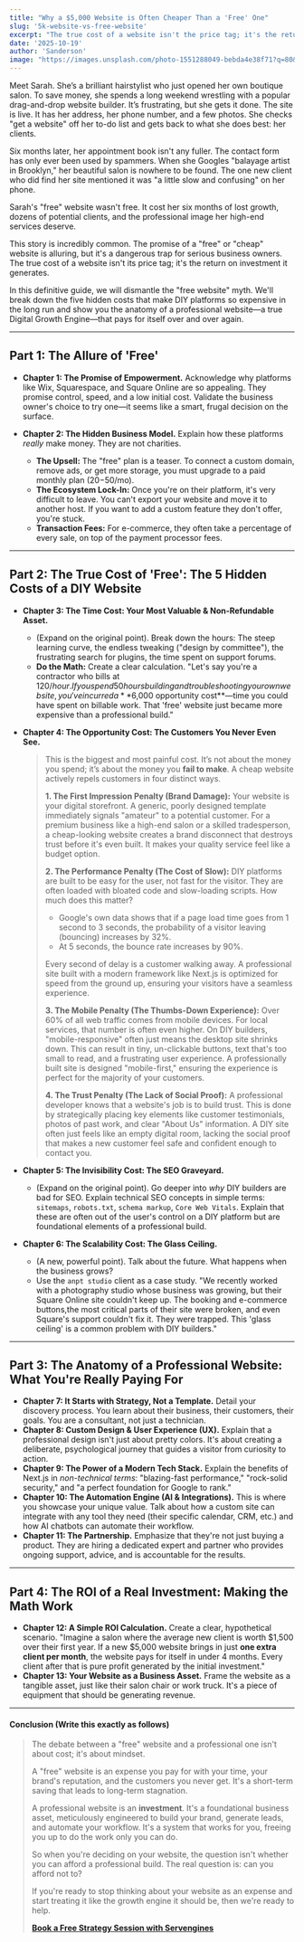 ```yaml
---
title: "Why a $5,000 Website is Often Cheaper Than a 'Free' One"
slug: '5k-website-vs-free-website'
excerpt: "The true cost of a website isn't the price tag; it's the return on investment. This definitive guide breaks down the hidden costs of 'free' DIY websites and reveals why a professional build is the most profitable investment for a serious local business."
date: '2025-10-19'
author: 'Sanderson'
image: "https://images.unsplash.com/photo-1551288049-bebda4e38f71?q=80&w=2070&auto=format&fit=crop"
---
```


Meet Sarah. She’s a brilliant hairstylist who just opened her own boutique salon. To save money, she spends a long weekend wrestling with a popular drag-and-drop website builder. It’s frustrating, but she gets it done. The site is live. It has her address, her phone number, and a few photos. She checks "get a website" off her to-do list and gets back to what she does best: her clients.

Six months later, her appointment book isn't any fuller. The contact form has only ever been used by spammers. When she Googles "balayage artist in Brooklyn," her beautiful salon is nowhere to be found. The one new client who did find her site mentioned it was "a little slow and confusing" on her phone.

Sarah's "free" website wasn't free. It cost her six months of lost growth, dozens of potential clients, and the professional image her high-end services deserve.

This story is incredibly common. The promise of a "free" or "cheap" website is alluring, but it's a dangerous trap for serious business owners. The true cost of a website isn't its price tag; it's the return on investment it generates.

In this definitive guide, we will dismantle the "free website" myth. We'll break down the five hidden costs that make DIY platforms so expensive in the long run and show you the anatomy of a professional website—a true Digital Growth Engine—that pays for itself over and over again.

---


## Part 1: The Allure of 'Free'


* **Chapter 1: The Promise of Empowerment.** Acknowledge why platforms like Wix, Squarespace, and Square Online are so appealing. They promise control, speed, and a low initial cost. Validate the business owner's choice to try one—it seems like a smart, frugal decision on the surface.


* **Chapter 2: The Hidden Business Model.** Explain how these platforms *really* make money. They are not charities.
    * **The Upsell:** The "free" plan is a teaser. To connect a custom domain, remove ads, or get more storage, you must upgrade to a paid monthly plan ($20-$50/mo).
    * **The Ecosystem Lock-In:** Once you're on their platform, it's very difficult to leave. You can't export your website and move it to another host. If you want to add a custom feature they don't offer, you're stuck.
    * **Transaction Fees:** For e-commerce, they often take a percentage of every sale, on top of the payment processor fees.

---

## Part 2: The True Cost of 'Free': The 5 Hidden Costs of a DIY Website

* **Chapter 3: The Time Cost: Your Most Valuable & Non-Refundable Asset.**
    * (Expand on the original point). Break down the hours: The steep learning curve, the endless tweaking ("design by committee"), the frustrating search for plugins, the time spent on support forums.
    * **Do the Math:** Create a clear calculation. "Let's say you're a contractor who bills at $120/hour. If you spend 50 hours building and troubleshooting your own website, you've incurred a **$6,000 opportunity cost**—time you could have spent on billable work. That 'free' website just became more expensive than a professional build."

* **Chapter 4: The Opportunity Cost: The Customers You Never Even See.**
    > This is the biggest and most painful cost. It’s not about the money you spend; it’s about the money you **fail to make**. A cheap website actively repels customers in four distinct ways.
    > 
    > **1. The First Impression Penalty (Brand Damage):** Your website is your digital storefront. A generic, poorly designed template immediately signals "amateur" to a potential customer. For a premium business like a high-end salon or a skilled tradesperson, a cheap-looking website creates a brand disconnect that destroys trust before it's even built. It makes your quality service feel like a budget option.
    > 
    > **2. The Performance Penalty (The Cost of Slow):** DIY platforms are built to be easy for the user, not fast for the visitor. They are often loaded with bloated code and slow-loading scripts. How much does this matter?
    > * Google's own data shows that if a page load time goes from 1 second to 3 seconds, the probability of a visitor leaving (bouncing) increases by 32%.
    > * At 5 seconds, the bounce rate increases by 90%.
    > 
    > Every second of delay is a customer walking away. A professional site built with a modern framework like Next.js is optimized for speed from the ground up, ensuring your visitors have a seamless experience.
    > 
    > **3. The Mobile Penalty (The Thumbs-Down Experience):** Over 60% of all web traffic comes from mobile devices. For local services, that number is often even higher. On DIY builders, "mobile-responsive" often just means the desktop site shrinks down. This can result in tiny, un-clickable buttons, text that's too small to read, and a frustrating user experience. A professionally built site is designed "mobile-first," ensuring the experience is perfect for the majority of your customers.
    >
    > **4. The Trust Penalty (The Lack of Social Proof):** A professional developer knows that a website's job is to build trust. This is done by strategically placing key elements like customer testimonials, photos of past work, and clear "About Us" information. A DIY site often just feels like an empty digital room, lacking the social proof that makes a new customer feel safe and confident enough to contact you.

* **Chapter 5: The Invisibility Cost: The SEO Graveyard.**
    * (Expand on the original point). Go deeper into *why* DIY builders are bad for SEO. Explain technical SEO concepts in simple terms: `sitemaps`, `robots.txt`, `schema markup`, `Core Web Vitals`. Explain that these are often out of the user's control on a DIY platform but are foundational elements of a professional build.

* **Chapter 6: The Scalability Cost: The Glass Ceiling.**
    * (A new, powerful point). Talk about the future. What happens when the business grows?
    * Use the `anpt studio` client as a case study. "We recently worked with a photography studio whose business was growing, but their Square Online site couldn't keep up. The booking and e-commerce buttons,the most critical parts of their site were broken, and even Square's support couldn't fix it. They were trapped. This 'glass ceiling' is a common problem with DIY builders."

---

## Part 3: The Anatomy of a Professional Website: What You're Really Paying For

* **Chapter 7: It Starts with Strategy, Not a Template.** Detail your discovery process. You learn about their business, their customers, their goals. You are a consultant, not just a technician.
* **Chapter 8: Custom Design & User Experience (UX).** Explain that a professional design isn't just about pretty colors. It's about creating a deliberate, psychological journey that guides a visitor from curiosity to action.
* **Chapter 9: The Power of a Modern Tech Stack.** Explain the benefits of Next.js in *non-technical terms*: "blazing-fast performance," "rock-solid security," and "a perfect foundation for Google to rank."
* **Chapter 10: The Automation Engine (AI & Integrations).** This is where you showcase your unique value. Talk about how a custom site can integrate with any tool they need (their specific calendar, CRM, etc.) and how AI chatbots can automate their workflow.
* **Chapter 11: The Partnership.** Emphasize that they're not just buying a product. They are hiring a dedicated expert and partner who provides ongoing support, advice, and is accountable for the results.

---

## Part 4: The ROI of a Real Investment: Making the Math Work


* **Chapter 12: A Simple ROI Calculation.** Create a clear, hypothetical scenario. "Imagine a salon where the average new client is worth $1,500 over their first year. If a new $5,000 website brings in just **one extra client per month**, the website pays for itself in under 4 months. Every client after that is pure profit generated by the initial investment."
* **Chapter 13: Your Website as a Business Asset.** Frame the website as a tangible asset, just like their salon chair or work truck. It's a piece of equipment that should be generating revenue.

---

#### **Conclusion (Write this exactly as follows)**

> The debate between a "free" website and a professional one isn't about cost; it's about mindset.
>
> A "free" website is an expense you pay for with your time, your brand's reputation, and the customers you never get. It's a short-term saving that leads to long-term stagnation.
>
> A professional website is an **investment**. It's a foundational business asset, meticulously engineered to build your brand, generate leads, and automate your workflow. It's a system that works for you, freeing you up to do the work only you can do.
>
> So when you're deciding on your website, the question isn't whether you can afford a professional build. The real question is: can you afford not to?
>
> If you're ready to stop thinking about your website as an expense and start treating it like the growth engine it should be, then we're ready to help.
>
> **[Book a Free Strategy Session with Servengines](https://www.servengines.com/contact)**